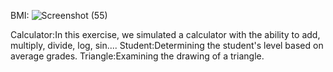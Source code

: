 BMI:
![Screenshot (55)](https://github.com/user-attachments/assets/ee3ff6fe-7444-4c31-9fa5-e9d7155b3d6b)

Calculator:In this exercise, we simulated a calculator with the ability to add, multiply, divide, log, sin....
Student:Determining the student's level based on average grades.
Triangle:Examining the drawing of a triangle.
